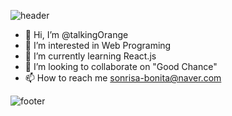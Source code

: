 
<!---
talkingOrange/talkingOrange is a ✨ special ✨ repository because its `README.md` (this file) appears on your GitHub profile.
You can click the Preview link to take a look at your changes.
--->

![header](https://capsule-render.vercel.app/api?type=wave&color=timeGradient&height=300&section=header&text=I%20LOVE%20WEB&fontSize=90&) 
- 👋 Hi, I’m @talkingOrange
- 👀 I’m interested in Web Programing
- 🌱 I’m currently learning React.js
- 💞️ I’m looking to collaborate on "Good Chance"
- 📫 How to reach me sonrisa-bonita@naver.com

![footer](https://capsule-render.vercel.app/api?type=rect&section=footer&text=Thank%20you%20for%20visiting!&fontSize=20&fontAlign=80&fontAlignY=70&&color=timeGradient&animation=twinkling)
